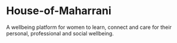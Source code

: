 # House-of-Maharrani
A wellbeing platform for women to learn, connect and care for their personal, professional and social wellbeing. 
